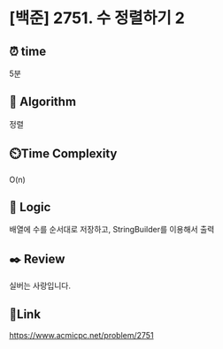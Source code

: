 # [백준] 2751. 수 정렬하기 2


## ⏰ **time**
5분

## :pushpin: **Algorithm**
정렬

## ⏲️**Time Complexity**
O(n)

## :round_pushpin: **Logic**
배열에 수를 순서대로 저장하고, StringBuilder를 이용해서 출력


## :black_nib: **Review**
실버는 사랑입니다.

## 📡**Link**
https://www.acmicpc.net/problem/2751
